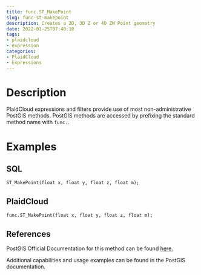 ```yaml
---
title: func.ST_MakePoint
slug: func-st-makepoint
description: Creates a 2D, 3D Z or 4D ZM Point geometry
date: 2022-01-25T07:40:10
tags:
- plaidcloud
- expression
categories:
- PlaidCloud
- Expressions
---
```



# Description


PlaidCloud expressions and filters provide use of most non-administrative PostGIS methods. PostGIS methods are accessed by prefixing the standard method name with `func.`.



# Examples


## **SQL**



```
ST_MakePoint(float x, float y, float z, float m);
```


## PlaidCloud



```
func.ST_MakePoint(float x, float y, float z, float m);
```


## References


PostGIS Official Documentation for this method can be found [here.](https://postgis.net/docs/manual-3.1/ST_MakePoint.html)



Additional capabilities and usage examples can be found in the PostGIS documentation.

